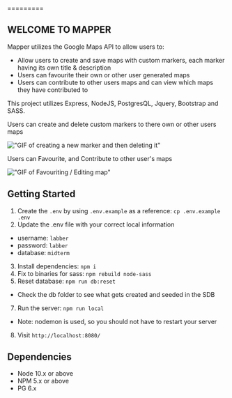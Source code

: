=========
## WELCOME TO MAPPER
Mapper utilizes the Google Maps API to allow users to:
- Allow users to create and save maps with custom markers, each marker having its own title & description
- Users can favourite their own or other user generated maps
- Users can contribute to other users maps and can view which maps they have contributed to

This project utilizes Express, NodeJS, PostgresQL, Jquery, Bootstrap and SASS.



Users can create and delete custom markers to there own or other users maps

!["GIF of creating a new marker and then deleting it"](https://github.com/ngampit/map-midterm-project/blob/master/Docs/Create-Delete-Marker.gif?raw=true)

Users can Favourite, and Contribute to other user's maps

!["GIF of Favouriting / Editing map"](https://github.com/ngampit/map-midterm-project/blob/master/Docs/Create-Delete-Marker.gif?raw=true)


## Getting Started

1. Create the `.env` by using `.env.example` as a reference: `cp .env.example .env`
2. Update the .env file with your correct local information 
  - username: `labber` 
  - password: `labber` 
  - database: `midterm`
3. Install dependencies: `npm i`
4. Fix to binaries for sass: `npm rebuild node-sass`
5. Reset database: `npm run db:reset`
  - Check the db folder to see what gets created and seeded in the SDB
7. Run the server: `npm run local`
  - Note: nodemon is used, so you should not have to restart your server
8. Visit `http://localhost:8080/`


## Dependencies

- Node 10.x or above
- NPM 5.x or above
- PG 6.x




